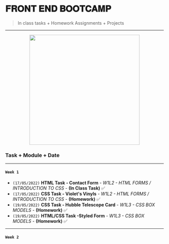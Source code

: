 # 𝐅𝐑𝐎𝐍𝐓 𝐄𝐍𝐃 𝐁𝐎𝐎𝐓𝐂𝐀𝐌𝐏
> In class tasks + Homework Assignments + Projects 
---
 <div id="graph" align="center">
       <img src="https://c.tenor.com/2-82oUmUUOYAAAAC/digimon-izzy.gif" width="350"/></div>
       
### Task + Module + Date
___
#### `Week 1`
- `(17/05/2022)` **HTML Task - Contact Form** - *W1L2 - HTML FORMS / INTRODUCTION TO CSS* - **(In Class Task)** ✅
- `(17/05/2022)` **CSS Task - Violet's Vinyls** - *W1L2 - HTML FORMS / INTRODUCTION TO CSS* - **(Homework)** ✅
- `(19/05/2022)` **CSS Task - Hubble Telescope Card** - *W1L3 - CSS BOX MODELS* - **(Homework)** ✅
- `(19/05/2022)` **HTML/CSS Task -Styled Form** - *W1L3 - CSS BOX MODELS* - **(Homework)** ✅
---
#### `Week 2`

